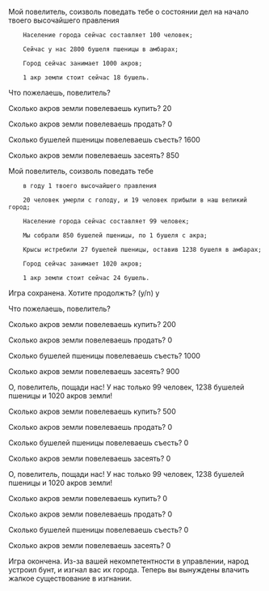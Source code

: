 Мой повелитель, соизволь поведать тебе о состоянии дел на начало твоего высочайшего правления

        Население города сейчас составляет 100 человек;
        
        Сейчас у нас 2800 бушеля пшеницы в амбарах;
        
        Город сейчас занимает 1000 акров;
        
        1 акр земли стоит сейчас 18 бушель.
        
Что пожелаешь, повелитель?

Сколько акров земли повелеваешь купить? 20

Сколько акров земли повелеваешь продать? 0 

Сколько бушелей пшеницы повелеваешь съесть? 1600

Сколько акров земли повелеваешь засеять? 850

Мой повелитель, соизволь поведать тебе

        в году 1 твоего высочайшего правления
        
        20 человек умерли с голоду, и 19 человек прибыли в наш великий город;
        
        Население города сейчас составляет 99 человек;
        
        Мы собрали 850 бушелей пшеницы, по 1 бушеля с акра;
        
        Крысы истребили 27 бушелей пшеницы, оставив 1238 бушеля в амбарах;
        
        Город сейчас занимает 1020 акров;
        
        1 акр земли стоит сейчас 24 бушель.
        
Игра сохранена. Хотите продолжть? (y/n) y

Что пожелаешь, повелитель?

Сколько акров земли повелеваешь купить? 200

Сколько акров земли повелеваешь продать? 0

Сколько бушелей пшеницы повелеваешь съесть? 1000

Сколько акров земли повелеваешь засеять? 900

О, повелитель, пощади нас! У нас только 99 человек, 1238 бушелей пшеницы и 1020 акров земли!

Сколько акров земли повелеваешь купить? 500

Сколько акров земли повелеваешь продать? 0

Сколько бушелей пшеницы повелеваешь съесть? 0

Сколько акров земли повелеваешь засеять? 0

О, повелитель, пощади нас! У нас только 99 человек, 1238 бушелей пшеницы и 1020 акров земли!

Сколько акров земли повелеваешь купить? 0

Сколько акров земли повелеваешь продать? 0

Сколько бушелей пшеницы повелеваешь съесть? 0

Сколько акров земли повелеваешь засеять? 0

Игра окончена. Из-за вашей некомпетентности в управлении, народ устроил бунт, и изгнал вас их города. Теперь вы вынуждены влачить жалкое существование в изгнании.

